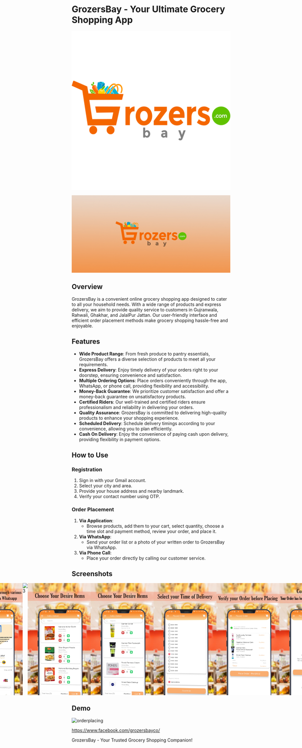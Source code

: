 # GrozersBay - Your Ultimate Grocery Shopping App

![icon](https://github.com/fahaddhabib/GrozersBay/blob/main/assets/icon.png)

![banner](https://github.com/fahaddhabib/GrozersBay/blob/main/assets/banner.jpg)

## Overview

GrozersBay is a convenient online grocery shopping app designed to cater to all your household needs. With a wide range of products and express delivery, we aim to provide quality service to customers in Gujranwala, Rahwali, Ghakhar, and JalalPur Jattan. Our user-friendly interface and efficient order placement methods make grocery shopping hassle-free and enjoyable.

## Features

- **Wide Product Range**: From fresh produce to pantry essentials, GrozersBay offers a diverse selection of products to meet all your requirements.
- **Express Delivery**: Enjoy timely delivery of your orders right to your doorstep, ensuring convenience and satisfaction.
- **Multiple Ordering Options**: Place orders conveniently through the app, WhatsApp, or phone call, providing flexibility and accessibility.
- **Money-Back Guarantee**: We prioritize customer satisfaction and offer a money-back guarantee on unsatisfactory products.
- **Certified Riders**: Our well-trained and certified riders ensure professionalism and reliability in delivering your orders.
- **Quality Assurance**: GrozersBay is committed to delivering high-quality products to enhance your shopping experience.
- **Scheduled Delivery**: Schedule delivery timings according to your convenience, allowing you to plan efficiently.
- **Cash On Delivery**: Enjoy the convenience of paying cash upon delivery, providing flexibility in payment options.

## How to Use

### Registration

1. Sign in with your Gmail account.
2. Select your city and area.
3. Provide your house address and nearby landmark.
4. Verify your contact number using OTP.

### Order Placement

1. **Via Application**:
   - Browse products, add them to your cart, select quantity, choose a time slot and payment method, review your order, and place it.
2. **Via WhatsApp**:
   - Send your order list or a photo of your written order to GrozersBay via WhatsApp.
3. **Via Phone Call**:
   - Place your order directly by calling our customer service.

## Screenshots

<div style="display: flex; justify-content: center;">
    <img src="https://github.com/fahaddhabib/GrozersBay/blob/main/assets/1.jpg" alt="1" width="200">
    <img src="https://github.com/fahaddhabib/GrozersBay/blob/main/assets/2.jpg" alt="2" width="200">
    <img src="https://github.com/fahaddhabib/GrozersBay/blob/main/assets/3.jpg" alt="3" width="200">
    <img src="https://github.com/fahaddhabib/GrozersBay/blob/main/assets/4.jpg" alt="4" width="200">
    <img src="https://github.com/fahaddhabib/GrozersBay/blob/main/assets/5.jpg" alt="5" width="200">
    <img src="https://github.com/fahaddhabib/GrozersBay/blob/main/assets/6.jpg" alt="6" width="200">
    <img src="https://github.com/fahaddhabib/GrozersBay/blob/main/assets/7.jpg" alt="7" width="200">
    <img src="https://github.com/fahaddhabib/GrozersBay/blob/main/assets/8.jpg" alt="8" width="200">
    <img src="https://github.com/fahaddhabib/GrozersBay/blob/main/assets/9.jpg" alt="9" width="200">
</div>

## Demo

![orderplacing](https://github.com/fahaddhabib/GrozersBay/blob/main/assets/orderplacing.gif)

https://www.facebook.com/grozersbayco/

GrozersBay - Your Trusted Grocery Shopping Companion!
